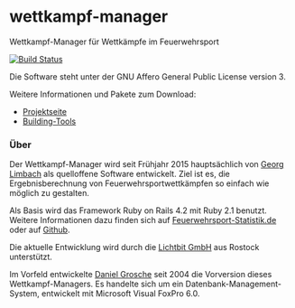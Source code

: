 # wettkampf-manager
Wettkampf-Manager für Wettkämpfe im Feuerwehrsport

[![Build Status](https://travis-ci.org/Feuerwehrsport/wettkampf-manager.svg?branch=master)](https://travis-ci.org/Feuerwehrsport/wettkampf-manager)

Die Software steht unter der GNU Affero General Public License version 3.

Weitere Informationen und Pakete zum Download:
  * [Projektseite](http://www.feuerwehrsport-statistik.de/wettkampf_manager)
  * [Building-Tools](https://github.com/Feuerwehrsport/wettkampf-manager-building-tools)



### Über
      
Der Wettkampf-Manager wird seit Frühjahr 2015 hauptsächlich von [Georg Limbach](http://www.georf.de) als quelloffene Software entwickelt. Ziel ist es, die Ergebnisberechnung von Feuerwehrsportwettkämpfen so einfach wie möglich zu gestalten.

Als Basis wird das Framework Ruby on Rails 4.2 mit Ruby 2.1 benutzt. Weitere Informationen dazu finden sich auf [Feuerwehrsport-Statistik.de](http://www.feuerwehrsport-statistik.de/wettkampf_manager) oder auf [Github](https://github.com/Feuerwehrsport/wettkampf-manager).

Die aktuelle Entwicklung wird durch die [Lichtbit GmbH](http://lichtbit.com) aus Rostock unterstützt.

Im Vorfeld entwickelte [Daniel Grosche](http://dgrosche.charlottenthal.de) seit 2004 die Vorversion dieses Wettkampf-Managers. Es handelte sich um ein Datenbank-Management-System, entwickelt mit Microsoft Visual FoxPro 6.0.
